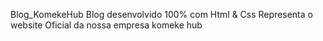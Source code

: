  Blog_KomekeHub
 Blog desenvolvido 100% com Html & Css
 Representa o website Oficial da nossa empresa komeke hub
